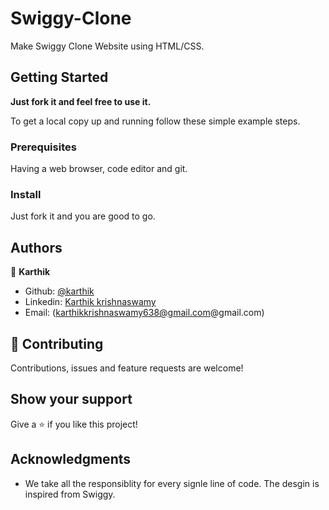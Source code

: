 # Swiggy-Clone
Make Swiggy Clone Website using HTML/CSS.

## Getting Started

**Just fork it and feel free to use it.**

To get a local copy up and running follow these simple example steps.

### Prerequisites

Having a web browser, code editor and git.

### Install

Just fork it and you are good to go.

## Authors

👤 **Karthik**

- Github: [@karthik](https://github.com/karthikkrishnaswamy638)
- Linkedin: [Karthik krishnaswamy](https://www.linkedin.com/in/karthik-krishnaswamy-0b9a21202/)
- Email: (karthikkrishnaswamy638@gmail.com@gmail.com)

## 🤝 Contributing

Contributions, issues and feature requests are welcome!


## Show your support

Give a ⭐️ if you like this project!

## Acknowledgments

- We take all the responsiblity for every signle line of code. The desgin is inspired from Swiggy.
